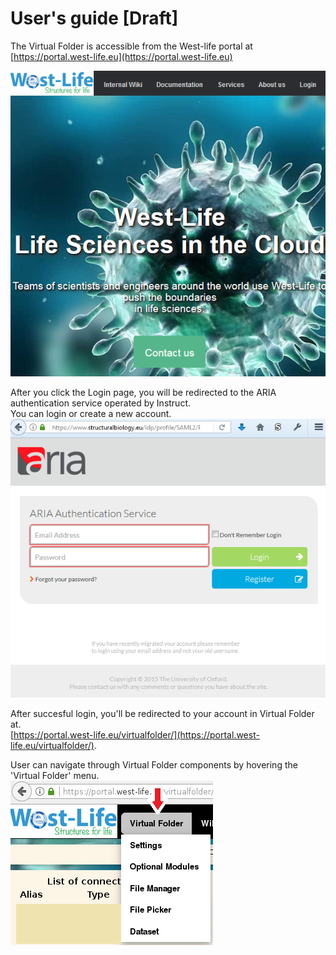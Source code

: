 # User's guide \[Draft\]

The Virtual Folder is accessible from the West-life portal at [https://portal.west-life.eu](https://portal.west-life.eu)

![](/doc/assets/WestlifePortal.PNG)

After you click the Login page, you will be redirected to the ARIA authentication service operated by Instruct.  
You can login or create a new account.  
![](/doc/assets/Portal2Login2.PNG)

After succesful login, you'll be redirected to your account in Virtual Folder at.  
[https://portal.west-life.eu/virtualfolder/](https://portal.west-life.eu/virtualfolder/).

User can navigate through Virtual Folder components by hovering the 'Virtual Folder' menu.  
![](/doc/assets/VirtualFolderMenu.PNG)

